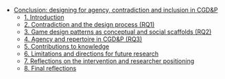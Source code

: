 -   [Conclusion: designing for agency, contradiction and inclusion in
    CGD&P](#conclusion-designing-for-agency-contradiction-and-inclusion-in-cgdp)
    -   [1. Introduction](#introduction)
    -   [2. Contradiction and the design process
        (RQ1)](#contradiction-and-the-design-process-rq1)
    -   [3. Game design patterns as conceptual and social scaffolds
        (RQ2)](#game-design-patterns-as-conceptual-and-social-scaffolds-rq2)
    -   [4. Agency and repertoire in CGD&P
        (RQ3)](#agency-and-repertoire-in-cgdp-rq3)
    -   [5. Contributions to knowledge](#contributions-to-knowledge)
    -   [6. Limitations and directions for future
        research](#limitations-and-directions-for-future-research)
    -   [7. Reflections on the intervention and researcher
        positioning](#reflections-on-the-intervention-and-researcher-positioning)
    -   [8. Final reflections](#final-reflections)
